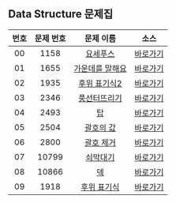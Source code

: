 ## Data Structure 문제집

| 번호  | 문제 번호 |                        문제 이름                        |         소스         |
| :---: | :-------: | :-----------------------------------------------------: | :------------------: |
|  00   |   1158    |    [요세푸스](https://www.acmicpc.net/problem/1158)     | [바로가기](../1158)  |
|  01   |   1655    | [가운데를 말해요](https://www.acmicpc.net/problem/1655) | [바로가기](../1655)  |
|  02   |   1935    |  [후위 표기식2](https://www.acmicpc.net/problem/1935)   | [바로가기](../1935)  |
|  03   |   2346    |  [풍선터뜨리기](https://www.acmicpc.net/problem/2346)   | [바로가기](../2346)  |
|  04   |   2493    |       [탑](https://www.acmicpc.net/problem/2493)        | [바로가기](../2493)  |
|  05   |   2504    |    [괄호의 값](https://www.acmicpc.net/problem/2504)    | [바로가기](../2504)  |
|  06   |   2800    |    [괄호 제거](https://www.acmicpc.net/problem/2800)    | [바로가기](../2800)  |
|  07   |   10799   |    [쇠막대기](https://www.acmicpc.net/problem/10799)    | [바로가기](../10799) |
|  08   |   10866   |       [덱](https://www.acmicpc.net/problem/10866)       | [바로가기](../10866) |
|  09   |   1918    |   [후위 표기식](https://www.acmicpc.net/problem/1918)   | [바로가기](../1918)  |